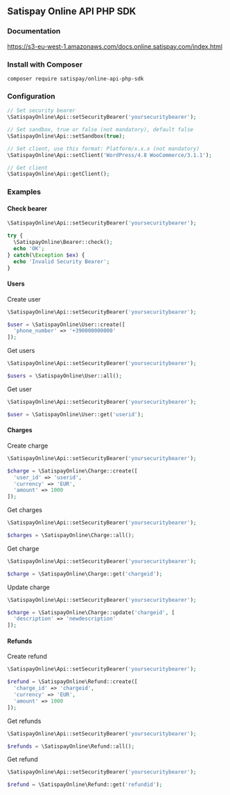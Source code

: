 ## Satispay Online API PHP SDK

### Documentation
https://s3-eu-west-1.amazonaws.com/docs.online.satispay.com/index.html

### Install with Composer
`composer require satispay/online-api-php-sdk`

### Configuration
```php
// Set security bearer
\SatispayOnline\Api::setSecurityBearer('yoursecuritybearer');

// Set sandbox, true or false (not mandatory), default false
\SatispayOnline\Api::setSandbox(true);

// Set client, use this format: Platform/x.x.x (not mandatory)
\SatispayOnline\Api::setClient('WordPress/4.8 WooCommerce/3.1.1');

// Get client
\SatispayOnline\Api::getClient();
```

### Examples

#### Check bearer

```php
\SatispayOnline\Api::setSecurityBearer('yoursecuritybearer');

try {
  \SatispayOnline\Bearer::check();
  echo 'OK';
} catch(\Exception $ex) {
  echo 'Invalid Security Bearer';
}
```

#### Users

Create user
```php
\SatispayOnline\Api::setSecurityBearer('yoursecuritybearer');

$user = \SatispayOnline\User::create([
  'phone_number' => '+390000000000'
]);
```

Get users
```php
\SatispayOnline\Api::setSecurityBearer('yoursecuritybearer');

$users = \SatispayOnline\User::all();
```

Get user
```php
\SatispayOnline\Api::setSecurityBearer('yoursecuritybearer');

$user = \SatispayOnline\User::get('userid');
```

#### Charges

Create charge
```php
\SatispayOnline\Api::setSecurityBearer('yoursecuritybearer');

$charge = \SatispayOnline\Charge::create([
  'user_id' => 'userid',
  'currency' => 'EUR',
  'amount' => 1000
]);
```

Get charges
```php
\SatispayOnline\Api::setSecurityBearer('yoursecuritybearer');

$charges = \SatispayOnline\Charge::all();
```

Get charge
```php
\SatispayOnline\Api::setSecurityBearer('yoursecuritybearer');

$charge = \SatispayOnline\Charge::get('chargeid');
```

Update charge
```php
\SatispayOnline\Api::setSecurityBearer('yoursecuritybearer');

$charge = \SatispayOnline\Charge::update('chargeid', [
  'description' => 'newdescription'
]);
```

#### Refunds

Create refund
```php
\SatispayOnline\Api::setSecurityBearer('yoursecuritybearer');

$refund = \SatispayOnline\Refund::create([
  'charge_id' => 'chargeid',
  'currency' => 'EUR',
  'amount' => 1000
]);
```

Get refunds
```php
\SatispayOnline\Api::setSecurityBearer('yoursecuritybearer');

$refunds = \SatispayOnline\Refund::all();
```

Get refund
```php
\SatispayOnline\Api::setSecurityBearer('yoursecuritybearer');

$refund = \SatispayOnline\Refund::get('refundid');
```
